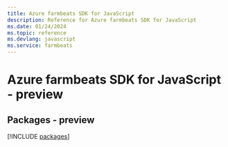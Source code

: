 ```yaml
---
title: Azure farmbeats SDK for JavaScript
description: Reference for Azure farmbeats SDK for JavaScript
ms.date: 01/24/2024
ms.topic: reference
ms.devlang: javascript
ms.service: farmbeats
---
```

# Azure farmbeats SDK for JavaScript - preview
## Packages - preview
[!INCLUDE [packages](farmbeats-index.md)]